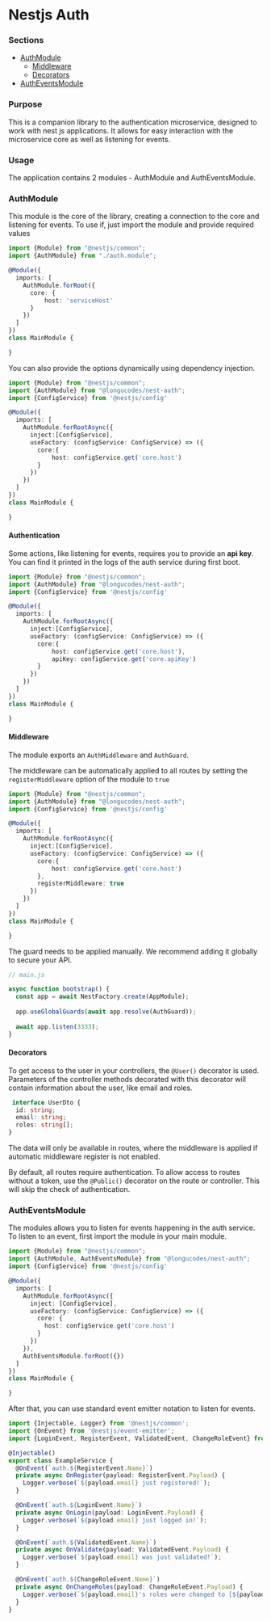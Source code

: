 # Nestjs Auth

### Sections

- [AuthModule](#authmodule)
  - [Middleware](#middleware)
  - [Decorators](#decorators)
- [AuthEventsModule](#autheventsmodule)






### Purpose 

This is a companion library to the authentication microservice, designed to work with nest js applications.
It allows for easy interaction with the microservice core as well as listening for events.

### Usage

The application contains 2 modules - AuthModule and AuthEventsModule.

### AuthModule

This module is the core of the library, creating a connection to the core and listening for events.
To use if, just import the module and provide required values

```typescript
import {Module} from "@nestjs/common";
import {AuthModule} from "./auth.module";

@Module({
  imports: [
    AuthModule.forRoot({
      core: {
          host: 'serviceHost'
      }
    })
  ]
})
class MainModule {

}
```

You can also provide the options dynamically using dependency injection.
```typescript
import {Module} from "@nestjs/common";
import {AuthModule} from "@longucodes/nest-auth";
import {ConfigService} from '@nestjs/config'

@Module({
  imports: [
    AuthModule.forRootAsync({
      inject:[ConfigService],
      useFactory: (configService: ConfigService) => ({
        core:{
            host: configService.get('core.host')
        }
      }) 
    })
  ]
})
class MainModule {

}
```

#### Authentication

Some actions, like listening for events, requires you to provide an **api key**. 
You can find it printed in the logs of the auth service during first boot.

```typescript
import {Module} from "@nestjs/common";
import {AuthModule} from "@longucodes/nest-auth";
import {ConfigService} from '@nestjs/config'

@Module({
  imports: [
    AuthModule.forRootAsync({
      inject:[ConfigService],
      useFactory: (configService: ConfigService) => ({
        core:{
            host: configService.get('core.host'),
            apiKey: configService.get('core.apiKey')
        }
      }) 
    })
  ]
})
class MainModule {

}
```

#### Middleware

The module exports an `AuthMiddleware` and `AuthGuard`. 

The middleware can be automatically applied to all routes by setting the `registerMiddleware` option of the module to `true`
```typescript
import {Module} from "@nestjs/common";
import {AuthModule} from "@longucodes/nest-auth";
import {ConfigService} from '@nestjs/config'

@Module({
  imports: [
    AuthModule.forRootAsync({
      inject:[ConfigService],
      useFactory: (configService: ConfigService) => ({
        core:{
            host: configService.get('core.host')
        },
        registerMiddleware: true
      }) 
    })
  ]
})
class MainModule {

}
```

The guard needs to be applied manually. We recommend adding it globally to secure your API.

```typescript
// main.js

async function bootstrap() {
  const app = await NestFactory.create(AppModule);
  
  app.useGlobalGuards(await app.resolve(AuthGuard));
  
  await app.listen(3333);
}
```

#### Decorators

To get access to the user in your controllers, the `@User()` decorator is used.
Parameters of the controller methods decorated with this decorator will contain information about the user, like email and roles.

```typescript
 interface UserDto {
  id: string;
  email: string;
  roles: string[];
}
```

The data will only be available in routes, where the middleware is applied if automatic middleware register is not enabled.

By default, all routes require authentication. To allow access to routes without a token, use the `@Public()` decorator on the route or controller.
This will skip the check of authentication.

### AuthEventsModule

The modules allows you to listen for events happening in the auth service.
To listen to an event, first import the module in your main module.

```typescript
import {Module} from "@nestjs/common";
import {AuthModule, AuthEventsModule} from "@longucodes/nest-auth";
import {ConfigService} from '@nestjs/config'

@Module({
  imports: [
    AuthModule.forRootAsync({
      inject: [ConfigService],
      useFactory: (configService: ConfigService) => ({
        core: {
          host: configService.get('core.host')
        }
      })
    }),
    AuthEventsModule.forRoot({})
  ]
})
class MainModule {

}
```

After that, you can use standard event emitter notation to listen for events.

```typescript
import {Injectable, Logger} from '@nestjs/common';
import {OnEvent} from '@nestjs/event-emitter';
import {LoginEvent, RegisterEvent, ValidatedEvent, ChangeRoleEvent} from '@longucodes/auth-core';

@Injectable()
export class ExampleService {
  @OnEvent(`auth.${RegisterEvent.Name}`)
  private async OnRegister(payload: RegisterEvent.Payload) {
    Logger.verbose(`${payload.email} just registered!`);
  }

  @OnEvent(`auth.${LoginEvent.Name}`)
  private async OnLogin(payload: LoginEvent.Payload) {
    Logger.verbose(`${payload.email} just logged in!`);
  }

  @OnEvent(`auth.${ValidatedEvent.Name}`)
  private async OnValidate(payload: ValidatedEvent.Payload) {
    Logger.verbose(`${payload.email} was just validated!`);
  }

  @OnEvent(`auth.${ChangeRoleEvent.Name}`)
  private async OnChangeRoles(payload: ChangeRoleEvent.Payload) {
    Logger.verbose(`${payload.email}'s roles were changed to [${payload.currentRoles.join(',')}]!`);
  }
}
```
